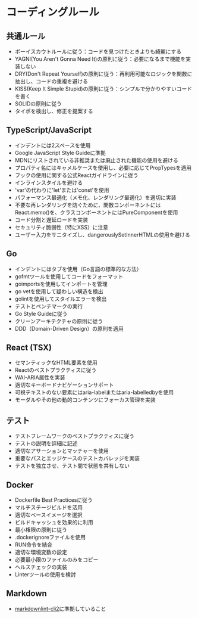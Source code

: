 # コーディングルール

## 共通ルール

- ボーイスカウトルールに従う：コードを見つけたときよりも綺麗にする
- YAGNI(You Aren't Gonna Need It)の原則に従う：必要になるまで機能を実装しない
- DRY(Don't Repeat Yourself)の原則に従う：再利用可能なロジックを関数に抽出し、コードの重複を避ける
- KISS(Keep It Simple Stupid)の原則に従う：シンプルで分かりやすいコードを書く
- SOLIDの原則に従う
- タイポを検出し、修正を提案する

## TypeScript/JavaScript

- インデントには2スペースを使用
- Google JavaScript Style Guideに準拠
- MDNにリストされている非推奨または廃止された機能の使用を避ける
- プロパティ名にはキャメルケースを使用し、必要に応じてPropTypesを適用
- フックの使用に関する公式Reactガイドラインに従う
- インラインスタイルを避ける
- 'var'の代わりに'let'または'const'を使用
- パフォーマンス最適化（メモ化、レンダリング最適化）を適切に実装
- 不要な再レンダリングを防ぐために、関数コンポーネントにはReact.memo()を、クラスコンポーネントにはPureComponentを使用
- コード分割と遅延ロードを実装
- セキュリティ脆弱性（特にXSS）に注意
- ユーザー入力をサニタイズし、dangerouslySetInnerHTMLの使用を避ける

## Go

- インデントにはタブを使用（Go言語の標準的な方法）
- gofmtツールを使用してコードをフォーマット
- goimportsを使用してインポートを管理
- go vetを使用して疑わしい構造を検出
- golintを使用してスタイルエラーを検出
- テストとベンチマークの実行
- Go Style Guideに従う
- クリーンアーキテクチャの原則に従う
- DDD（Domain-Driven Design）の原則を適用

## React (TSX)

- セマンティックなHTML要素を使用
- Reactのベストプラクティスに従う
- WAI-ARIA属性を実装
- 適切なキーボードナビゲーションサポート
- 可視テキストのない要素にはaria-labelまたはaria-labelledbyを使用
- モーダルやその他の動的コンテンツにフォーカス管理を実装

## テスト

- テストフレームワークのベストプラクティスに従う
- テストの説明を詳細に記述
- 適切なアサーションとマッチャーを使用
- 重要なパスとエッジケースのテストカバレッジを実装
- テストを独立させ、テスト間で状態を共有しない

## Docker

- Dockerfile Best Practicesに従う
- マルチステージビルドを活用
- 適切なベースイメージを選択
- ビルドキャッシュを効果的に利用
- 最小権限の原則に従う
- .dockerignoreファイルを使用
- RUN命令を結合
- 適切な環境変数の設定
- 必要最小限のファイルのみをコピー
- ヘルスチェックの実装
- Linterツールの使用を検討

## Markdown

- [markdownlint-cli2](https://github.com/DavidAnson/markdownlint-cli2)に準拠していること
